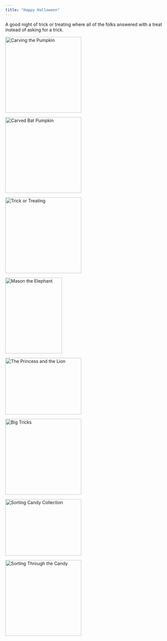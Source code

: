 ```yaml
---
title: "Happy Halloween"
---
```

<p>A good night of trick or treating where all of the folks answered with a treat instead of asking for a trick.</p>
<p><a href="http://www.flickr.com/photos/lemon/5129777359/" title="Carving the Pumpkin by iChris, on Flickr"><img src="http://farm2.static.flickr.com/1096/5129777359_aeaff0d393_m.jpg" width="240" height="240" alt="Carving the Pumpkin" class="aligncenter"/></a></p>
<p><a href="http://www.flickr.com/photos/lemon/5129844147/" title="Carved Bat Pumpkin by iChris, on Flickr"><img src="http://farm2.static.flickr.com/1413/5129844147_9ff19d483f_m.jpg" width="240" height="240" alt="Carved Bat Pumpkin" class="aligncenter"/></a></p>
<p><a href="http://www.flickr.com/photos/lemon/5133180447/" title="Trick or Treating by iChris, on Flickr"><img src="http://farm5.static.flickr.com/4106/5133180447_ca3be044d7_m.jpg" width="240" height="240" alt="Trick or Treating" class="aligncenter" /></a></p>
<p><a href="http://www.flickr.com/photos/lemon/5135975327/" title="Mason the Elephant by iChris, on Flickr"><img src="http://farm2.static.flickr.com/1393/5135975327_7e8d2090aa_m.jpg" width="179" height="240" alt="Mason the Elephant" class="aligncenter"/></a></p>
<p><a href="http://www.flickr.com/photos/lemon/5136574676/" title="The Princess and the Lion by iChris, on Flickr"><img src="http://farm5.static.flickr.com/4104/5136574676_3dae10d175_m.jpg" width="240" height="179" alt="The Princess and the Lion" class="aligncenter" /></a></p>
<p><a href="http://www.flickr.com/photos/lemon/5133288101/" title="Big Tricks by iChris, on Flickr"><img src="http://farm2.static.flickr.com/1051/5133288101_d4eeeedf49_m.jpg" width="240" height="240" alt="Big Tricks" class="aligncenter" /></a></p>
<p><a href="http://www.flickr.com/photos/lemon/5135977505/" title="Sorting Candy Collection by iChris, on Flickr"><img src="http://farm5.static.flickr.com/4129/5135977505_ba42d9d01c_m.jpg" width="240" height="179" alt="Sorting Candy Collection" class="aligncenter" /></a></p>
<p><a href="http://www.flickr.com/photos/lemon/5133737013/" title="Sorting Through the Candy by iChris, on Flickr"><img src="http://farm5.static.flickr.com/4051/5133737013_cbdbf0435d_m.jpg" width="240" height="240" alt="Sorting Through the Candy" class="aligncenter" /></a></p>
